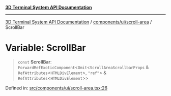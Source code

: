 [**3D Terminal System API Documentation**](../../../../README.md)

***

[3D Terminal System API Documentation](../../../../README.md) / [components/ui/scroll-area](../README.md) / ScrollBar

# Variable: ScrollBar

> `const` **ScrollBar**: `ForwardRefExoticComponent`\<`Omit`\<`ScrollAreaScrollbarProps` & `RefAttributes`\<`HTMLDivElement`\>, `"ref"`\> & `RefAttributes`\<`HTMLDivElement`\>\>

Defined in: [src/components/ui/scroll-area.tsx:26](https://github.com/Dicommunitas/ThreeJS_Terminal_3D/blob/6f042d4d64a35f8821f49bdbe82798f7999e9e5c/src/components/ui/scroll-area.tsx#L26)
